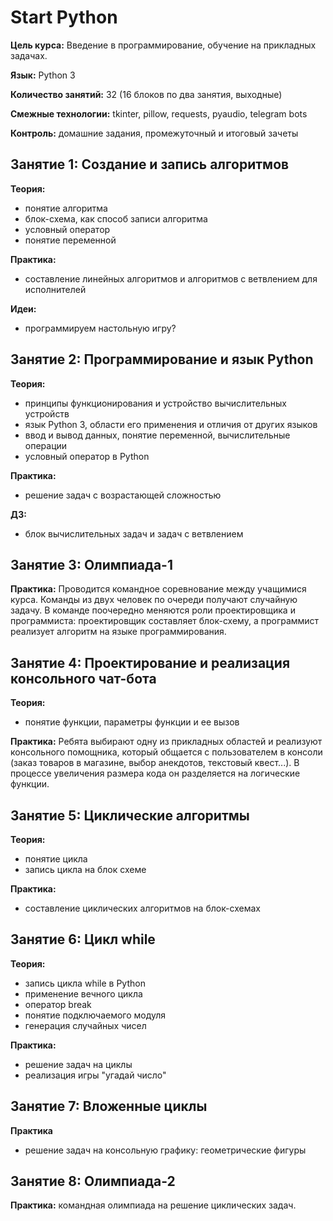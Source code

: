 # Start Python

**Цель курса:** Введение в программирование, обучение на прикладных задачах.

**Язык:** Python 3

**Количество занятий:** 32 (16 блоков по два занятия, выходные)

**Смежные технологии:** tkinter, pillow, requests, pyaudio, telegram bots

**Контроль:** домашние задания, промежуточный и итоговый зачеты


## Занятие 1: Создание и запись алгоритмов

**Теория:** 
- понятие алгоритма
- блок-схема, как способ записи алгоритма
- условный оператор
- понятие переменной

**Практика:** 
- составление линейных алгоритмов и алгоритмов с ветвлением для исполнителей

**Идеи:**
- программируем настольную игру?

## Занятие 2: Программирование и язык Python

**Теория:** 
- принципы функционирования и устройство вычислительных устройств
- язык Python 3, области его применения и отличия от других языков
- ввод и вывод данных, понятие переменной, вычислительные операции
- условный оператор в Python

**Практика:** 
- решение задач с возрастающей сложностью

**ДЗ:** 
- блок вычислительных задач и задач с ветвлением

## Занятие 3: Олимпиада-1

**Практика:** Проводится командное соревнование между учащимися курса. Команды из двух человек по очереди получают случайную задачу. В команде поочередно меняются роли проектировщика и программиста: проектировщик составляет блок-схему, а программист реализует алгоритм на языке программирования.

## Занятие 4: Проектирование и реализация консольного чат-бота

**Теория:** 
- понятие функции, параметры функции и ее вызов

**Практика:** Ребята выбирают одну из прикладных областей и реализуют консольного помощника, который общается с пользователем в консоли (заказ товаров в магазине, выбор анекдотов, текстовый квест...). В процессе увеличения размера кода он разделяется на логические функции.

## Занятие 5: Циклические алгоритмы

**Теория:** 
- понятие цикла
- запись цикла на блок схеме

**Практика:** 
- составление циклических алгоритмов на блок-схемах

## Занятие 6: Цикл while

**Теория:**
- запись цикла while в Python
- применение вечного цикла
- оператор break
- понятие подключаемого модуля
- генерация случайных чисел

**Практика:** 
- решение задач на циклы
- реализация игры "угадай число"

## Занятие 7: Вложенные циклы

**Практика**
- решение задач на консольную графику: геометрические фигуры

## Занятие 8: Олимпиада-2

**Практика:** командная олимпиада на решение циклических задач.














